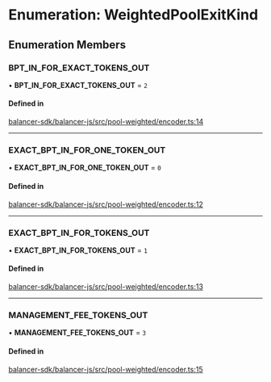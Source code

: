 # Enumeration: WeightedPoolExitKind

## Enumeration Members

### BPT\_IN\_FOR\_EXACT\_TOKENS\_OUT

• **BPT\_IN\_FOR\_EXACT\_TOKENS\_OUT** = ``2``

#### Defined in

[balancer-sdk/balancer-js/src/pool-weighted/encoder.ts:14](https://github.com/balancer/balancer-sdk/blob/master/balancer-js/src/pool-weighted/encoder.ts#L14)

___

### EXACT\_BPT\_IN\_FOR\_ONE\_TOKEN\_OUT

• **EXACT\_BPT\_IN\_FOR\_ONE\_TOKEN\_OUT** = ``0``

#### Defined in

[balancer-sdk/balancer-js/src/pool-weighted/encoder.ts:12](https://github.com/balancer/balancer-sdk/blob/master/balancer-js/src/pool-weighted/encoder.ts#L12)

___

### EXACT\_BPT\_IN\_FOR\_TOKENS\_OUT

• **EXACT\_BPT\_IN\_FOR\_TOKENS\_OUT** = ``1``

#### Defined in

[balancer-sdk/balancer-js/src/pool-weighted/encoder.ts:13](https://github.com/balancer/balancer-sdk/blob/master/balancer-js/src/pool-weighted/encoder.ts#L13)

___

### MANAGEMENT\_FEE\_TOKENS\_OUT

• **MANAGEMENT\_FEE\_TOKENS\_OUT** = ``3``

#### Defined in

[balancer-sdk/balancer-js/src/pool-weighted/encoder.ts:15](https://github.com/balancer/balancer-sdk/blob/master/balancer-js/src/pool-weighted/encoder.ts#L15)
